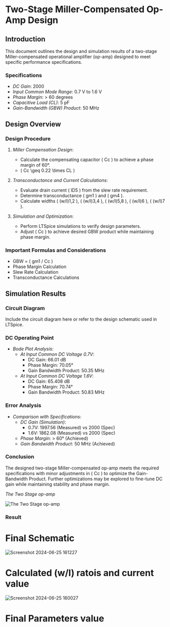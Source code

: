 # Two-Stage Miller-Compensated Op-Amp Design

## Introduction

This document outlines the design and simulation results of a two-stage Miller-compensated operational amplifier (op-amp) designed to meet specific performance specifications.

### Specifications

- *DC Gain*: 2000
- *Input Common Mode Range*: 0.7 V to 1.6 V
- *Phase Margin*: > 60 degrees
- *Capacitive Load (CL)*: 5 pF
- *Gain-Bandwidth (GBW) Product*: 50 MHz

## Design Overview

### Design Procedure

1. *Miller Compensation Design*:
   - Calculate the compensating capacitor \( Cc \) to achieve a phase margin of 60°.
   - \( Cc \geq 0.22 \times CL \)

2. *Transconductance and Current Calculations*:
   - Evaluate drain current \( ID5 \) from the slew rate requirement.
   - Determine transconductance \( gm1 \) and \( gm4 \).
   - Calculate widths \( (w/l)1,2 \), \( (w/l)3,4 \), \( (w/l)5,8 \), \( (w/l)6 \), \( (w/l)7 \).

3. *Simulation and Optimization*:
   - Perform LTSpice simulations to verify design parameters.
   - Adjust \( Cc \) to achieve desired GBW product while maintaining phase margin.

### Important Formulas and Considerations

- GBW = \( gm1 / Cc \)
- Phase Margin Calculation
- Slew Rate Calculation
- Transconductance Calculations

## Simulation Results

### Circuit Diagram

Include the circuit diagram here or refer to the design schematic used in LTSpice.

### DC Operating Point

- *Bode Plot Analysis*:
  - *At Input Common DC Voltage 0.7V*:
    - DC Gain: 66.01 dB
    - Phase Margin: 70.05°
    - Gain Bandwidth Product: 50.35 MHz
  - *At Input Common DC Voltage 1.6V*:
    - DC Gain: 65.408 dB
    - Phase Margin: 70.74°
    - Gain Bandwidth Product: 50.83 MHz

### Error Analysis

- *Comparison with Specifications*:
  - *DC Gain (Simulation)*:
    - 0.7V: 1997.56 (Measured) vs 2000 (Spec)
    - 1.6V: 1862.08 (Measured) vs 2000 (Spec)
  - *Phase Margin*: > 60° (Achieved)
  - *Gain Bandwidth Product*: 50 MHz (Achieved)

### Conclusion

The designed two-stage Miller-compensated op-amp meets the required specifications with minor adjustments in \( Cc \) to optimize the Gain-Bandwidth Product. Further optimizations may be explored to fine-tune DC gain while maintaining stability and phase margin.

*The Two Stage op-amp*

![The Two Stage op-amp](https://github.com/Aryansh-kr/Commnet-24-PS1/assets/127012188/6428d521-5518-4080-ba08-725ba77fdf7a)

### Result
# Final Schematic
![Screenshot 2024-06-25 161227](https://github.com/Aditya24jar/Two-Stage-Opamp-Design/assets/126892937/e78e85fa-d7fe-414b-9960-c47614968c28)

# Calculated (w/l) ratois and current value
![Screenshot 2024-06-25 160027](https://github.com/Aditya24jar/Two-Stage-Opamp-Design/assets/126892937/3f8a7966-2930-4629-9840-a3d752e26f76)

# Final Parameters value


